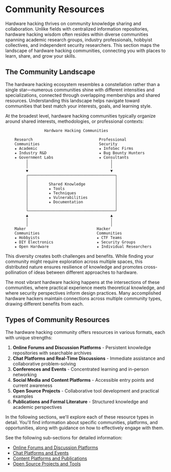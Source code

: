 # Community Resources

Hardware hacking thrives on community knowledge sharing and collaboration. Unlike fields with centralized information repositories, hardware hacking wisdom often resides within diverse communities spanning academic research groups, industry professionals, hobbyist collectives, and independent security researchers. This section maps the landscape of hardware hacking communities, connecting you with places to learn, share, and grow your skills.

## The Community Landscape

The hardware hacking ecosystem resembles a constellation rather than a single star—numerous communities shine with different intensities and specializations, connected through overlapping memberships and shared resources. Understanding this landscape helps navigate toward communities that best match your interests, goals, and learning style.

At the broadest level, hardware hacking communities typically organize around shared interests, methodologies, or professional contexts:

```
                 Hardware Hacking Communities
                 
    Research                             Professional
    Communities                          Security
    ★ Academic                           ★ InfoSec Firms
    ★ Industry R&D                       ★ Bug Bounty Hunters
    ★ Government Labs                    ★ Consultants
         │                                    │
         │                                    │
         ▼                                    ▼
         ┌──────────────────────────────────────┐
         │                                      │
         │         Shared Knowledge             │
         │         ★ Tools                      │
         │         ★ Techniques                 │
         │         ★ Vulnerabilities            │
         │         ★ Documentation              │
         │                                      │
         └──────────────────────────────────────┘
         ▲                                    ▲
         │                                    │
         │                                    │
    Maker                               Hacker
    Communities                         Communities
    ★ Hobbyists                         ★ CTF Teams
    ★ DIY Electronics                   ★ Security Groups
    ★ Open Hardware                     ★ Individual Researchers
```

This diversity creates both challenges and benefits. While finding your community might require exploration across multiple spaces, this distributed nature ensures resilience of knowledge and promotes cross-pollination of ideas between different approaches to hardware.

The most vibrant hardware hacking happens at the intersections of these communities, where practical experience meets theoretical knowledge, and where security perspectives inform design practices. Many accomplished hardware hackers maintain connections across multiple community types, drawing different benefits from each.

## Types of Community Resources

The hardware hacking community offers resources in various formats, each with unique strengths:

1. **Online Forums and Discussion Platforms** - Persistent knowledge repositories with searchable archives
2. **Chat Platforms and Real-Time Discussions** - Immediate assistance and collaborative problem-solving
3. **Conferences and Events** - Concentrated learning and in-person networking
4. **Social Media and Content Platforms** - Accessible entry points and current awareness
5. **Open Source Projects** - Collaborative tool development and practical examples
6. **Publications and Formal Literature** - Structured knowledge and academic perspectives

In the following sections, we'll explore each of these resource types in detail. You'll find information about specific communities, platforms, and opportunities, along with guidance on how to effectively engage with them.

See the following sub-sections for detailed information:
- [Online Forums and Discussion Platforms](./14a-forums-discussions.md)
- [Chat Platforms and Events](./14b-chat-events.md) 
- [Content Platforms and Publications](./14c-content-publications.md)
- [Open Source Projects and Tools](./14d-opensource-tools.md)
